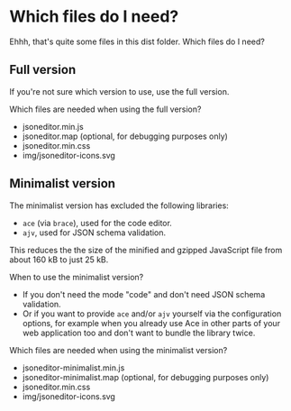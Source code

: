 # Which files do I need?

Ehhh, that's quite some files in this dist folder. Which files do I need?


## Full version

If you're not sure which version to use, use the full version.

Which files are needed when using the full version?

- jsoneditor.min.js
- jsoneditor.map (optional, for debugging purposes only)
- jsoneditor.min.css
- img/jsoneditor-icons.svg


## Minimalist version

The minimalist version has excluded the following libraries:

- `ace` (via `brace`), used for the code editor.
- `ajv`, used for JSON schema validation.

This reduces the the size of the minified and gzipped JavaScript file from
about 160 kB to just 25 kB.

When to use the minimalist version?

- If you don't need the mode "code" and don't need JSON schema validation.
- Or if you want to provide `ace` and/or `ajv` yourself via the configuration
  options, for example when you already use Ace in other parts of your
  web application too and don't want to bundle the library twice.

Which files are needed when using the minimalist version?

- jsoneditor-minimalist.min.js
- jsoneditor-minimalist.map (optional, for debugging purposes only)
- jsoneditor.min.css
- img/jsoneditor-icons.svg

